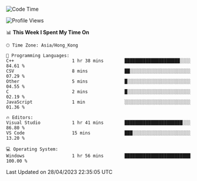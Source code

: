 <!--START_SECTION:waka-->
![Code Time](http://img.shields.io/badge/Code%20Time-56%20hrs%205%20mins-blue)

![Profile Views](http://img.shields.io/badge/Profile%20Views-0-blue)

📊 **This Week I Spent My Time On** 

```text
🕑︎ Time Zone: Asia/Hong_Kong

💬 Programming Languages: 
C++                      1 hr 38 mins        █████████████████████░░░░   84.61 % 
CSV                      8 mins              ██░░░░░░░░░░░░░░░░░░░░░░░   07.29 % 
Other                    5 mins              █░░░░░░░░░░░░░░░░░░░░░░░░   04.55 % 
C                        2 mins              █░░░░░░░░░░░░░░░░░░░░░░░░   02.19 % 
JavaScript               1 min               ░░░░░░░░░░░░░░░░░░░░░░░░░   01.36 % 

🔥 Editors: 
Visual Studio            1 hr 41 mins        ██████████████████████░░░   86.80 % 
VS Code                  15 mins             ███░░░░░░░░░░░░░░░░░░░░░░   13.20 % 

💻 Operating System: 
Windows                  1 hr 56 mins        █████████████████████████   100.00 % 
```


 Last Updated on 28/04/2023 22:35:05 UTC
<!--END_SECTION:waka-->
